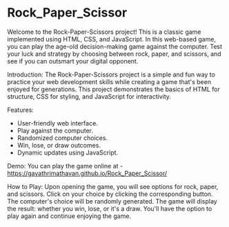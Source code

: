 # Rock_Paper_Scissor
Welcome to the Rock-Paper-Scissors project! This is a classic game implemented using HTML, CSS, and JavaScript. In this web-based game, you can play the age-old decision-making game against the computer. Test your luck and strategy by choosing between rock, paper, and scissors, and see if you can outsmart your digital opponent.

Introduction:
The Rock-Paper-Scissors project is a simple and fun way to practice your web development skills while creating a game that's been enjoyed for generations. This project demonstrates the basics of HTML for structure, CSS for styling, and JavaScript for interactivity.

Features:
* User-friendly web interface.
* Play against the computer.
* Randomized computer choices.
* Win, lose, or draw outcomes.
* Dynamic updates using JavaScript.

Demo:
You can play the game online at - https://gayathrimathavan.github.io/Rock_Paper_Scissor/

How to Play:
Upon opening the game, you will see options for rock, paper, and scissors.
Click on your choice by clicking the corresponding button.
The computer's choice will be randomly generated.
The game will display the result: whether you win, lose, or it's a draw.
You'll have the option to play again and continue enjoying the game.
